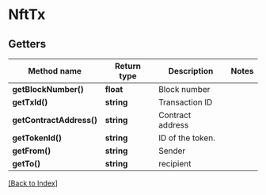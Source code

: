 # NftTx

## Getters

Method name | Return type | Description | Notes
------------ | ------------- | ------------- | -------------
**getBlockNumber()** | **float** | Block number |
**getTxId()** | **string** | Transaction ID |
**getContractAddress()** | **string** | Contract address |
**getTokenId()** | **string** | ID of the token. |
**getFrom()** | **string** | Sender |
**getTo()** | **string** | recipient |

[[Back to Index]](../index.md)
